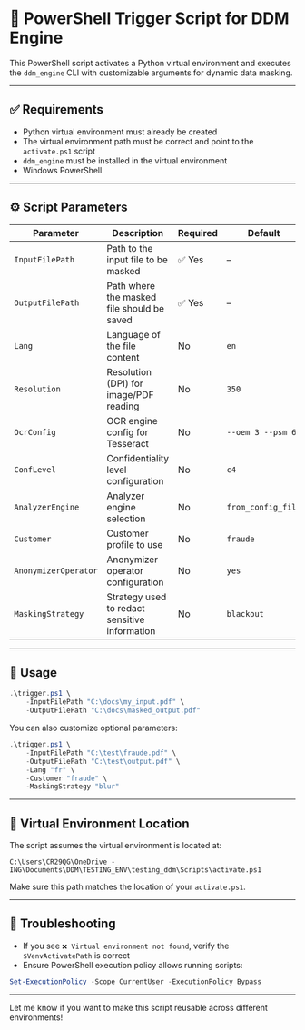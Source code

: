 # 🔄 PowerShell Trigger Script for DDM Engine

This PowerShell script activates a Python virtual environment and executes the `ddm_engine` CLI with customizable arguments for dynamic data masking.

---

## ✅ Requirements

- Python virtual environment must already be created
- The virtual environment path must be correct and point to the `activate.ps1` script
- `ddm_engine` must be installed in the virtual environment
- Windows PowerShell

---

## ⚙️ Script Parameters

| Parameter             | Description                                                  | Required | Default                |
|-----------------------|--------------------------------------------------------------|----------|------------------------|
| `InputFilePath`       | Path to the input file to be masked                         | ✅ Yes   | –                      |
| `OutputFilePath`      | Path where the masked file should be saved                  | ✅ Yes   | –                      |
| `Lang`                | Language of the file content                                | No       | `en`                   |
| `Resolution`          | Resolution (DPI) for image/PDF reading                      | No       | `350`                  |
| `OcrConfig`           | OCR engine config for Tesseract                            | No       | `--oem 3 --psm 6`      |
| `ConfLevel`           | Confidentiality level configuration                        | No       | `c4`                   |
| `AnalyzerEngine`      | Analyzer engine selection                                  | No       | `from_config_file`     |
| `Customer`            | Customer profile to use                                     | No       | `fraude`               |
| `AnonymizerOperator`  | Anonymizer operator configuration                          | No       | `yes`                  |
| `MaskingStrategy`     | Strategy used to redact sensitive information              | No       | `blackout`             |

---

## 🚀 Usage

```powershell
.\trigger.ps1 \
    -InputFilePath "C:\docs\my_input.pdf" \
    -OutputFilePath "C:\docs\masked_output.pdf"
```

You can also customize optional parameters:

```powershell
.\trigger.ps1 \
    -InputFilePath "C:\test\fraude.pdf" \
    -OutputFilePath "C:\test\output.pdf" \
    -Lang "fr" \
    -Customer "fraude" \
    -MaskingStrategy "blur"
```

---

## 📁 Virtual Environment Location

The script assumes the virtual environment is located at:

```
C:\Users\CR29QG\OneDrive - ING\Documents\DDM\TESTING_ENV\testing_ddm\Scripts\activate.ps1
```

Make sure this path matches the location of your `activate.ps1`.

---

## 🚧 Troubleshooting

- If you see `❌ Virtual environment not found`, verify the `$VenvActivatePath` is correct
- Ensure PowerShell execution policy allows running scripts:

```powershell
Set-ExecutionPolicy -Scope CurrentUser -ExecutionPolicy Bypass
```

---

Let me know if you want to make this script reusable across different environments!

